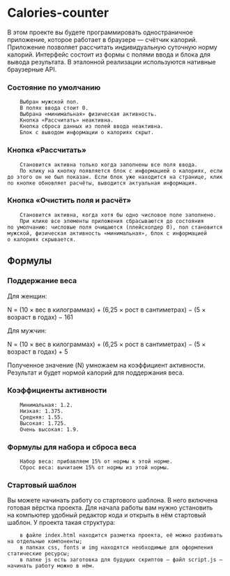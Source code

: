 # Calories-counter

В этом проекте вы будете программировать одностраничное приложение, которое работает в браузере — счётчик калорий. Приложение позволяет рассчитать индивидуальную суточную норму калорий. Интерфейс состоит из формы с полями ввода и блока для вывода результата. В эталонной реализации используются нативные браузерные API.

### Состояние по умолчанию

        Выбран мужской пол.
        В полях ввода стоит 0.
        Выбрана «минимальная» физическая активность.
        Кнопка «Рассчитать» неактивна.
        Кнопка сброса данных из полей ввода неактивна.
        Блок с выводом информации о калориях скрыт.

### Кнопка «Рассчитать»

        Становится активна только когда заполнены все поля ввода.
        По клику на кнопку появляется блок с информацией о калориях, если до этого он не был показан. Если блок уже находится на странице, клик по кнопке обновляет расчёты, выводится актуальная информация.

### Кнопка «Очистить поля и расчёт»

        Становится активна, когда хотя бы одно числовое поле заполнено.
        При клике все элементы приложения сбрасываются до состояния по умолчанию: числовые поля очищаются (плейсхолдер 0), пол становится мужской, физическая активность «минимальная», блок с информацией о калориях скрывается.

## Формулы
### Поддержание веса

Для женщин:

N = (10 × вес в килограммах) + (6,25 × рост в сантиметрах) − (5 × возраст в годах) − 161

Для мужчин:

N = (10 × вес в килограммах) + (6,25 × рост в сантиметрах) − (5 × возраст в годах) + 5

Полученное значение (N) умножаем на коэффициент активности. Результат и будет нормой калорий для поддержания веса.
### Коэффициенты активности

        Минимальная: 1.2.
        Низкая: 1.375.
        Средняя: 1.55.
        Высокая: 1.725.
        Очень высокая: 1.9.

### Формулы для набора и сброса веса

        Набор веса: прибавляем 15% от нормы к этой норме.
        Сброс веса: вычитаем 15% от нормы из этой нормы.

### Стартовый шаблон

Вы можете начинать работу со стартового шаблона. В него включена готовая вёрстка проекта. Для начала работы вам нужно установить на компьютер удобный редактор кода и открыть в нём стартовый шаблон. У проекта такая структура:

        в файле index.html находится разметка проекта, её можно разбивать на отдельные компоненты;
        в папках css, fonts и img находятся необходимые для оформления статические ресурсы;
        в папке js есть заготовка для будущих скриптов — файл script.js — начинать работу можно в нём.
